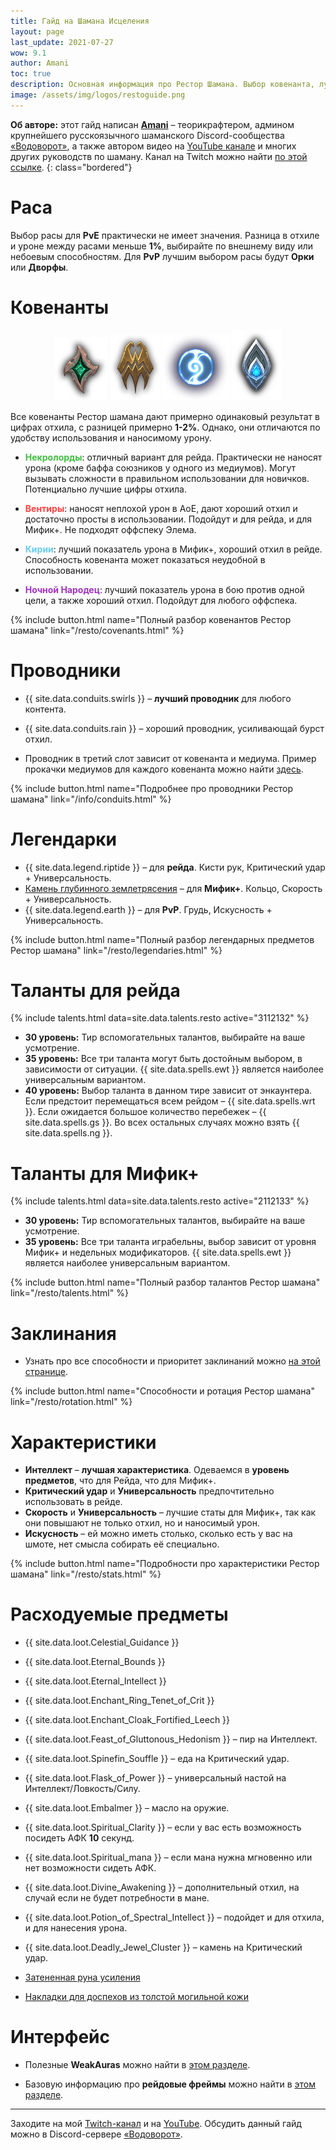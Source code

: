 ```yaml
---
title: Гайд на Шамана Исцеления
layout: page
last_update: 2021-07-27
wow: 9.1
author: Amani
toc: true
description: Основная информация про Рестор Шамана. Выбор ковенанта, лучшие проводники и легендарные предметы, таланты для рейда и Мифик+, описание способностей, ротации и характеристик – в этом руководстве вы найдет это и многое другое.
image: /assets/img/logos/restoguide.png
---
```

**Об авторе:** этот гайд написан **[Amani](https://www.twitch.tv/amanizandalari)** – теорикрафтером, админом крупнейшего русскоязычного шаманского Discord-сообщества [«Водоворот»](https://discord.gg/8Bag6kT), а также автором видео на [YouTube канале](https://youtube.com/channel/UC5IikzgR1TeED-DxPLqISHg) и многих других руководств по шаману. Канал на Twitch можно найти [по этой ссылке](https://www.twitch.tv/amanizandalari).
{: class="bordered"}

# Раса

Выбор расы для **PvE** практически не имеет значения. Разница в отхиле и уроне между расами меньше **1%**, выбирайте по внешнему виду или небоевым способностям. Для **PvP** лучшим выбором расы будут **Орки** или **Дворфы**.


# Ковенанты

<p align="center">
<img src="/assets/img/Necrolord_sigil.png"> 
<img src="/assets/img/Venthyr_sigil.png" > 
<img src="/assets/img/Night_Fae_sigil.png">
<img src="/assets/img/Kyrian_sigil.png" > 
</p>

Все ковенанты Рестор шамана дают примерно одинаковый результат в цифрах отхила, с разницей примерно **1-2%**. Однако, они отличаются по удобству использования и наносимому урону.

* <span style="color:#40bf40;font-size:1em;">**Некролорды**</span>: отличный вариант для рейда. Практически не наносят урона (кроме баффа союзников у одного из медиумов). Могут вызывать сложности в правильном использовании для новичков. Потенциально лучшие цифры отхила.

* <span style="color:#ff4040;font-size:1em;">**Вентиры**</span>: наносят неплохой урон в АоЕ, дают хороший отхил и достаточно просты в использовании. Подойдут и для рейда, и для Мифик+. Не подходят оффспеку Элема.


* <span style="color:#68ccef;font-size:1em;">**Кирии**</span>: лучший показатель урона в Мифик+, хороший отхил в рейде. Способность ковенанта может показаться неудобной в использовании.

* <span style="color:#a330c9;font-size:1em;">**Ночной Народец**</span>: лучший показатель урона в бою против одной цели, а также хороший отхил. Подойдут для любого оффспека.

{% include button.html name="Полный разбор ковенантов Рестор шамана" link="/resto/covenants.html" %}  

<p></p>

# Проводники

* {{ site.data.conduits.swirls }} – **лучший проводник** для любого контента.
* {{ site.data.conduits.rain }} – хороший проводник, усиливающай бурст отхил.

* Проводник в третий слот зависит от ковенанта и медиума. Пример прокачки медиумов для каждого ковенанта можно найти [здесь](https://stormkeeper.ru/resto/covenants.html).

{% include button.html name="Подробнее про проводники Рестор шамана" link="/info/conduits.html" %}  

<p></p>

# Легендарки

* {{ site.data.legend.riptide }} – для **рейда**. Кисти рук, Критический удар + Универсальность.
* [Камень глубинного землетрясения](https://ru.wowhead.com/spell=336739) – для **Мифик+**. Кольцо, Скорость + Универсальность.
* {{ site.data.legend.earth }} – для **PvP**. Грудь, Искусность + Универсальность.

{% include button.html name="Полный разбор легендарных предметов Рестор шамана" link="/resto/legendaries.html" %}  

<p></p>

# Таланты для рейда

{% include talents.html data=site.data.talents.resto active="3112132" %}

* **30 уровень:** Тир вспомогательных талантов, выбирайте на ваше усмотрение.  
* **35 уровень:** Все три таланта могут быть достойным выбором, в зависимости от ситуации. {{ site.data.spells.ewt }} является наиболее универсальным вариантом.  
* **40 уровень:** Выбор таланта в данном тире зависит от энкаунтера. Если предстоит перемещаться всем рейдом – {{ site.data.spells.wrt }}. Если ожидается большое количество перебежек – {{ site.data.spells.gs }}. Во всех остальных случаях можно взять {{ site.data.spells.ng }}.

# Таланты для Мифик+

{% include talents.html data=site.data.talents.resto active="2112133" %}

* **30 уровень:** Тир вспомогательных талантов, выбирайте на ваше усмотрение.  
* **35 уровень:** Все три таланта играбельны, выбор зависит от уровня Мифик+ и недельных модификаторов. {{ site.data.spells.ewt }} является наиболее универсальным вариантом.  

{% include button.html name="Полный разбор талантов Рестор шамана" link="/resto/talents.html" %}  

<p></p>

# Заклинания

* Узнать про все способности и приоритет заклинаний можно [на этой странице](/resto/rotation.html).

{% include button.html name="Способности и ротация Рестор шамана" link="/resto/rotation.html" %}  

<p></p>

# Характеристики

* **Интеллект** – **лучшая характеристика**. Одеваемся в **уровень предметов**, что для Рейда, что для Мифик+.
* **Критический удар** и **Универсальность** предпочтительно использовать в рейде.
* **Скорость** и **Универсальность** – лучшие статы для Мифик+, так как они повышают не только отхил, но и наносимый урон.
* **Искусность** – ей можно иметь столько, сколько есть у вас на шмоте, нет смысла собирать её специально.

{% include button.html name="Подробности про характеристики Рестор шамана" link="/resto/stats.html" %}  

<p></p>

# Расходуемые предметы

* {{ site.data.loot.Celestial_Guidance }}

* {{ site.data.loot.Eternal_Bounds }}
* {{ site.data.loot.Eternal_Intellect }}
* {{ site.data.loot.Enchant_Ring_Tenet_of_Crit }}
* {{ site.data.loot.Enchant_Cloak_Fortified_Leech }}

* {{ site.data.loot.Feast_of_Gluttonous_Hedonism }} – пир на Интеллект.
* {{ site.data.loot.Spinefin_Souffle }} – еда на Критический удар.

* {{ site.data.loot.Flask_of_Power }} – универсальный настой на Интеллект/Ловкость/Силу.
* {{ site.data.loot.Embalmer }} – масло на оружие.

* {{ site.data.loot.Spiritual_Clarity }} – если у вас есть возможность посидеть АФК **10** секунд.
* {{ site.data.loot.Spiritual_mana }} – если мана нужна мгновенно или нет возможности сидеть АФК.
* {{ site.data.loot.Divine_Awakening }} – дополнительный отхил, на случай если не будет потребности в мане.
* {{ site.data.loot.Potion_of_Spectral_Intellect }} – подойдет и для отхила, и для нанесения урона.

* {{ site.data.loot.Deadly_Jewel_Cluster }} – камень на Критический удар.

* [Затененная руна усиления](https://ru.wowhead.com/item=181468)

* [Накладки для доспехов из толстой могильной кожи](https://ru.wowhead.com/item=172347)

# Интерфейс

* Полезные **WeakAuras** можно найти в [этом разделе](/resto/weakauras.html).

* Базовую информацию про **рейдовые фреймы** можно найти в [этом разделе](/resto/raidframes.html).

<hr>

<p></p>


Заходите на мой [Twitch-канал](https://www.twitch.tv/amanizandalari) и на [YouTube](https://youtube.com/channel/UC5IikzgR1TeED-DxPLqISHg). Обсудить данный гайд можно в Discord-сервере [«Водоворот»](https://discord.gg/vodovorot ).
